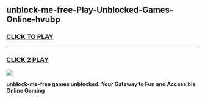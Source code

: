 
## unblock-me-free-Play-Unblocked-Games-Online-hvubp
<h3>
<a href="https://premium76.site?title=unblock-me-free&ref=25A">CLICK TO PLAY</a></h3>
<hr>

<h3>
<a href="https://premium76.site?title=unblock-me-free&ref=25A">CLICK 2 PLAY</a>
  
</h3>

<a href="https://premium76.site?title=unblock-me-free&ref=25A"><img src="https://clearcache.store/games.png"></a>


**unblock-me-free games unblocked: Your Gateway to Fun and Accessible Online Gaming**
